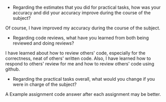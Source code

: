 * Regarding the estimates that you did for practical tasks, how was your accuracy and did your accuracy improve during the course of the subject?

Of course, I have improved my accuracy during the course of the subject.

* Regarding code reviews, what have you learned from both being reviewed and doing reviews?

I have learned about how to review others' code, especially for the correctness, neat of others' written code.
Also, I have learned how to respond to others' review for me and how to review others' code using github.

* Regarding the practical tasks overall, what would you change if you were in charge of the subject?

A Example assignment code answer after each assignment may be better.